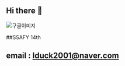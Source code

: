 ## Hi there 👋
![구글이미지](https://m.health.chosun.com/site/data/img_dir/2023/07/17/2023071701753_0.jpg)


##SSAFY 14th
## email : lduck2001@naver.com



